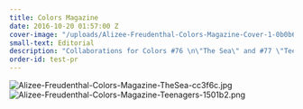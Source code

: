 ```yaml
---
title: Colors Magazine
date: 2016-10-20 01:57:00 Z
cover-image: "/uploads/Alizee-Freudenthal-Colors-Magazine-Cover-1-0b0b63.jpg"
small-text: Editorial
description: "Collaborations for Colors #76 \n\"The Sea\" and #77 \"Teenagers\"."
order-id: test-pr
---
```


![Alizee-Freudenthal-Colors-Magazine-TheSea-cc3f6c.jpg](/uploads/Alizee-Freudenthal-Colors-Magazine-TheSea-cc3f6c.jpg)![Alizee-Freudenthal-Colors-Magazine-Teenagers-1501b2.png](/uploads/Alizee-Freudenthal-Colors-Magazine-Teenagers-1501b2.png)